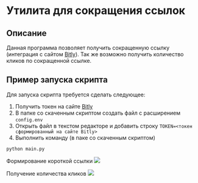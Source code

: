 # Утилита для сокращения ссылок
## Описание
Данная программа позволяет получить сокращенную ссылку (интеграция с сайтом [Bitly](https://bitly.com/)).
Так же возможно получить количество кликов по сокращенной ссылке.

## Пример запуска скрипта
Для запуска скрипта требуется сделать следующее:
1. Получить токен на сайте [Bitly](https://bitly.com/)
2. В папке со скаченным скриптом создать файл с расширением ```config.env```
3. Открыть файл в текстом редакторе и добавить строку 
```TOKEN=<токен сформированный на сайте Bitly>```
4. Выполнить  команду (в паке со скаченным скриптом)
```
python main.py
```

Формирование короткой ссылки
![](https://drive.google.com/file/d/1j8EtS1vbvi8A3FGELIz79ujskWbhRvJX/view?usp=sharing)

Получение количества кликов
![](https://drive.google.com/file/d/1p86n5nJ_McoiBkzecmiW2zIUVlU_vBVa/view?usp=sharing)